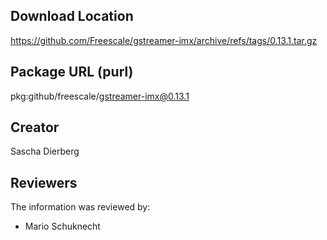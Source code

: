 ## Download Location

https://github.com/Freescale/gstreamer-imx/archive/refs/tags/0.13.1.tar.gz

## Package URL (purl)

pkg:github/freescale/gstreamer-imx@0.13.1

## Creator

Sascha Dierberg

## Reviewers

The information was reviewed by:

* Mario Schuknecht